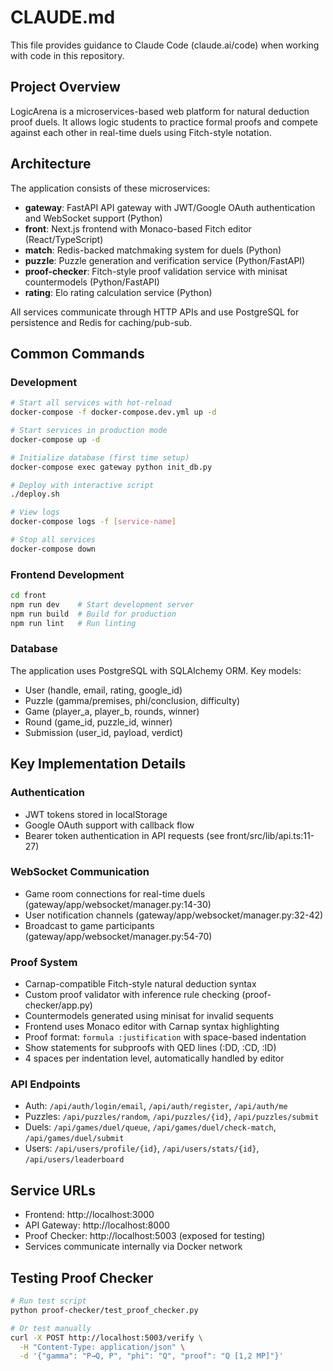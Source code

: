 # CLAUDE.md

This file provides guidance to Claude Code (claude.ai/code) when working with code in this repository.

## Project Overview

LogicArena is a microservices-based web platform for natural deduction proof duels. It allows logic students to practice formal proofs and compete against each other in real-time duels using Fitch-style notation.

## Architecture

The application consists of these microservices:

- **gateway**: FastAPI API gateway with JWT/Google OAuth authentication and WebSocket support (Python)
- **front**: Next.js frontend with Monaco-based Fitch editor (React/TypeScript)
- **match**: Redis-backed matchmaking system for duels (Python)
- **puzzle**: Puzzle generation and verification service (Python/FastAPI)
- **proof-checker**: Fitch-style proof validation service with minisat countermodels (Python/FastAPI)
- **rating**: Elo rating calculation service (Python)

All services communicate through HTTP APIs and use PostgreSQL for persistence and Redis for caching/pub-sub.

## Common Commands

### Development

```bash
# Start all services with hot-reload
docker-compose -f docker-compose.dev.yml up -d

# Start services in production mode
docker-compose up -d

# Initialize database (first time setup)
docker-compose exec gateway python init_db.py

# Deploy with interactive script
./deploy.sh

# View logs
docker-compose logs -f [service-name]

# Stop all services
docker-compose down
```

### Frontend Development

```bash
cd front
npm run dev    # Start development server
npm run build  # Build for production
npm run lint   # Run linting
```

### Database

The application uses PostgreSQL with SQLAlchemy ORM. Key models:
- User (handle, email, rating, google_id)
- Puzzle (gamma/premises, phi/conclusion, difficulty)
- Game (player_a, player_b, rounds, winner)
- Round (game_id, puzzle_id, winner)
- Submission (user_id, payload, verdict)

## Key Implementation Details

### Authentication
- JWT tokens stored in localStorage
- Google OAuth support with callback flow
- Bearer token authentication in API requests (see front/src/lib/api.ts:11-27)

### WebSocket Communication
- Game room connections for real-time duels (gateway/app/websocket/manager.py:14-30)
- User notification channels (gateway/app/websocket/manager.py:32-42)
- Broadcast to game participants (gateway/app/websocket/manager.py:54-70)

### Proof System
- Carnap-compatible Fitch-style natural deduction syntax
- Custom proof validator with inference rule checking (proof-checker/app.py)
- Countermodels generated using minisat for invalid sequents
- Frontend uses Monaco editor with Carnap syntax highlighting
- Proof format: `formula :justification` with space-based indentation
- Show statements for subproofs with QED lines (:DD, :CD, :ID)
- 4 spaces per indentation level, automatically handled by editor

### API Endpoints
- Auth: `/api/auth/login/email`, `/api/auth/register`, `/api/auth/me`
- Puzzles: `/api/puzzles/random`, `/api/puzzles/{id}`, `/api/puzzles/submit`
- Duels: `/api/games/duel/queue`, `/api/games/duel/check-match`, `/api/games/duel/submit`
- Users: `/api/users/profile/{id}`, `/api/users/stats/{id}`, `/api/users/leaderboard`

## Service URLs
- Frontend: http://localhost:3000
- API Gateway: http://localhost:8000
- Proof Checker: http://localhost:5003 (exposed for testing)
- Services communicate internally via Docker network

## Testing Proof Checker
```bash
# Run test script
python proof-checker/test_proof_checker.py

# Or test manually
curl -X POST http://localhost:5003/verify \
  -H "Content-Type: application/json" \
  -d '{"gamma": "P→Q, P", "phi": "Q", "proof": "Q [1,2 MP]"}'
```